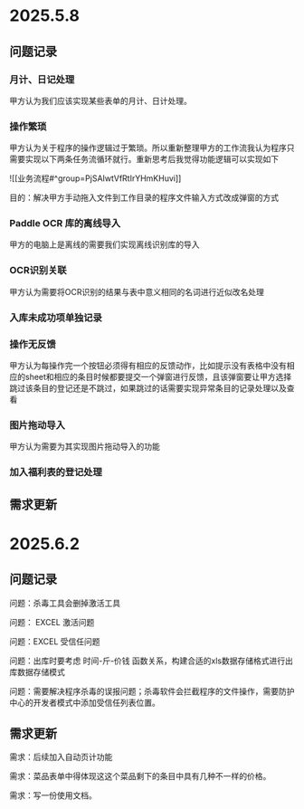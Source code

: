 # 2025.5.8

## 问题记录

### 月计、日记处理 

甲方认为我们应该实现某些表单的月计、日计处理。

### 操作繁琐

甲方认为关于程序的操作逻辑过于繁琐。所以重新整理甲方的工作流我认为程序只需要实现以下两条任务流循环就行。重新思考后我觉得功能逻辑可以实现如下

![[业务流程#^group=PjSAIwtVfRtIrYHmKHuvi]]

目的：解决甲方手动拖入文件到工作目录的程序文件输入方式改成弹窗的方式


### Paddle OCR 库的离线导入

甲方的电脑上是离线的需要我们实现离线识别库的导入

### OCR识别关联

甲方认为需要将OCR识别的结果与表中意义相同的名词进行近似改名处理

### 入库未成功项单独记录


### 操作无反馈

甲方认为每操作完一个按钮必须得有相应的反馈动作，比如提示没有表格中没有相应的sheet和相应的条目时候都要提交一个弹窗进行反馈，且该弹窗要让甲方选择跳过该条目的登记还是不跳过，如果跳过的话需要实现异常条目的记录处理以及查看

### 图片拖动导入

甲方认为需要为其实现图片拖动导入的功能

### 加入福利表的登记处理

##  需求更新


# 2025.6.2
## 问题记录

问题：杀毒工具会删掉激活工具

问题： EXCEL 激活问题

问题：EXCEL 受信任问题

问题：出库时要考虑 时间-斤-价钱 函数关系，构建合适的xls数据存储格式进行出库数据存储模式

问题：需要解决程序杀毒的误报问题；杀毒软件会拦截程序的文件操作，需要防护中心的开发者模式中添加受信任列表位置。

## 需求更新

需求：后续加入自动页计功能

需求：菜品表单中得体现这这个菜品剩下的条目中具有几种不一样的价格。

需求：写一份使用文档。

